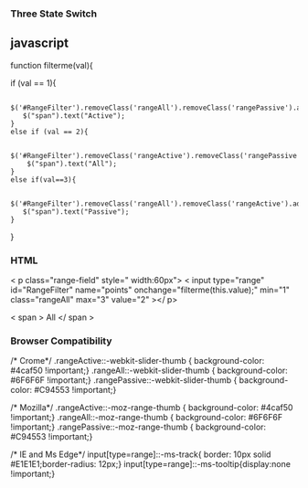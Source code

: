 ### Three State Switch
## javascript

 function filterme(val){
 
   if (val == 1){
   
       $('#RangeFilter').removeClass('rangeAll').removeClass('rangePassive').addClass('rangeActive');
       $("span").text("Active");
    } 
    else if (val == 2){
    
        $('#RangeFilter').removeClass('rangeActive').removeClass('rangePassive').addClass('rangeAll');
        $("span").text("All");
    } 
    else if(val==3){
    
       $('#RangeFilter').removeClass('rangeAll').removeClass('rangeActive').addClass('rangePassive');
       $("span").text("Passive");
    }
    
 }

### HTML
< p class="range-field" style=" width:60px">
 < input type="range" id="RangeFilter" name="points" onchange="filterme(this.value);" min="1" class="rangeAll" max="3" value="2" ></ p>
 
 < span > All </ span >
 
 

### Browser Compatibility

 /* Crome*/
.rangeActive::-webkit-slider-thumb { background-color: #4caf50 !important;}
.rangeAll::-webkit-slider-thumb { background-color: #6F6F6F !important;}
.rangePassive::-webkit-slider-thumb { background-color: #C94553 !important;}

/* Mozilla*/
.rangeActive::-moz-range-thumb { background-color: #4caf50 !important;}
.rangeAll::-moz-range-thumb { background-color: #6F6F6F !important;}
.rangePassive::-moz-range-thumb { background-color: #C94553 !important;}

/* IE and Ms Edge*/
input[type=range]::-ms-track{ border: 10px solid #E1E1E1;border-radius: 12px;}
input[type=range]::-ms-tooltip{display:none !important;}
